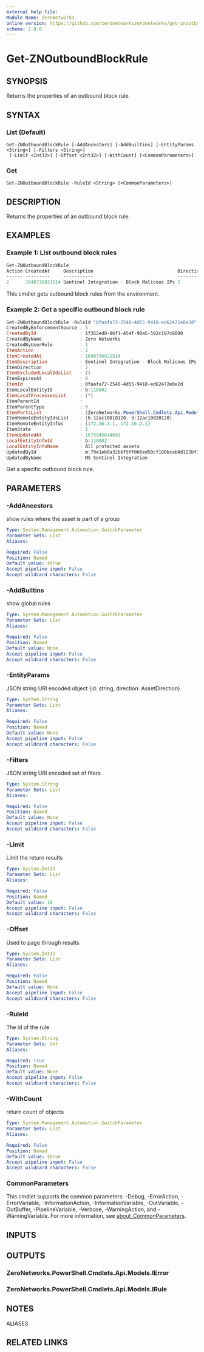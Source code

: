 ```yaml
---
external help file:
Module Name: ZeroNetworks
online version: https://github.com/zeronetworkszeronetworks/get-znoutboundblockrule
schema: 2.0.0
---
```


# Get-ZNOutboundBlockRule

## SYNOPSIS
Returns the properties of an outbound block rule.

## SYNTAX

### List (Default)
```
Get-ZNOutboundBlockRule [-AddAncestors] [-AddBuiltins] [-EntityParams <String>] [-Filters <String>]
 [-Limit <Int32>] [-Offset <Int32>] [-WithCount] [<CommonParameters>]
```

### Get
```
Get-ZNOutboundBlockRule -RuleId <String> [<CommonParameters>]
```

## DESCRIPTION
Returns the properties of an outbound block rule.

## EXAMPLES

### Example 1: List outbound block rules
```powershell
Get-ZNOutboundBlockRule
Action CreatedAt     Description                               Direction ExpiresAt Id                                   LocalEntityId LocalProcessesList ParentId ParentType RemoteEntityIdsList              State UpdatedAt
------ ---------     -----------                               --------- --------- --                                   ------------- ------------------ -------- ---------- -------------------              ----- ---------
2      1648736821514 Sentinel Integration - Block Malicous IPs 2         0         0faafa72-2540-4d55-9418-ed62472e0e2d b:110002      {*}                         0          {b:12ac10010120, b:12ac10020120} 1     1665491061074     
```

This cmdlet gets outbound block rules from the environment.

### Example 2: Get a specific outbound block rule
```powershell
Get-ZNOutboundBlockRule -RuleId "0faafa72-2540-4d55-9418-ed62472e0e2d"
CreatedByEnforcementSource : 5
CreatedById                : 1f352ed0-86f1-454f-90a5-592c197c8000
CreatedByName              : Zero Networks
CreatedByUserRole          : 1
ItemAction                 : 2
ItemCreatedAt              : 1648736821514
ItemDescription            : Sentinel Integration - Block Malicous IPs
ItemDirection              : 2
ItemExcludedLocalIdsList   : {}
ItemExpiresAt              : 0
ItemId                     : 0faafa72-2540-4d55-9418-ed62472e0e2d
ItemLocalEntityId          : b:110002
ItemLocalProcessesList     : {*}
ItemParentId               : 
ItemParentType             : 0
ItemPortsList              : {ZeroNetworks.PowerShell.Cmdlets.Api.Models.PortsListItem}
ItemRemoteEntityIdsList    : {b:12ac10010120, b:12ac10020120}
ItemRemoteEntityInfos      : {172.16.1.1, 172.16.2.1}
ItemState                  : 1
ItemUpdatedAt              : 1675945614691
LocalEntityInfoId          : b:110002
LocalEntityInfoName        : All protected assets
UpdatedById                : m:79e1eb0a32b6f5ff066ed50cf180bcab0d122bf1
UpdatedByName              : MS Sentinel Integration
```

Get a specific outbound block rule.

## PARAMETERS

### -AddAncestors
show rules where the asset is part of a group

```yaml
Type: System.Management.Automation.SwitchParameter
Parameter Sets: List
Aliases:

Required: False
Position: Named
Default value: $true
Accept pipeline input: False
Accept wildcard characters: False
```

### -AddBuiltins
show global rules

```yaml
Type: System.Management.Automation.SwitchParameter
Parameter Sets: List
Aliases:

Required: False
Position: Named
Default value: None
Accept pipeline input: False
Accept wildcard characters: False
```

### -EntityParams
JSON string URI encoded object {id: string, direction: AssetDirection}

```yaml
Type: System.String
Parameter Sets: List
Aliases:

Required: False
Position: Named
Default value: None
Accept pipeline input: False
Accept wildcard characters: False
```

### -Filters
JSON string URI encoded set of fiters

```yaml
Type: System.String
Parameter Sets: List
Aliases:

Required: False
Position: Named
Default value: None
Accept pipeline input: False
Accept wildcard characters: False
```

### -Limit
Limit the return results

```yaml
Type: System.Int32
Parameter Sets: List
Aliases:

Required: False
Position: Named
Default value: 10
Accept pipeline input: False
Accept wildcard characters: False
```

### -Offset
Used to page through results

```yaml
Type: System.Int32
Parameter Sets: List
Aliases:

Required: False
Position: Named
Default value: None
Accept pipeline input: False
Accept wildcard characters: False
```

### -RuleId
The id of the rule

```yaml
Type: System.String
Parameter Sets: Get
Aliases:

Required: True
Position: Named
Default value: None
Accept pipeline input: False
Accept wildcard characters: False
```

### -WithCount
return count of objects

```yaml
Type: System.Management.Automation.SwitchParameter
Parameter Sets: List
Aliases:

Required: False
Position: Named
Default value: $true
Accept pipeline input: False
Accept wildcard characters: False
```

### CommonParameters
This cmdlet supports the common parameters: -Debug, -ErrorAction, -ErrorVariable, -InformationAction, -InformationVariable, -OutVariable, -OutBuffer, -PipelineVariable, -Verbose, -WarningAction, and -WarningVariable. For more information, see [about_CommonParameters](http://go.microsoft.com/fwlink/?LinkID=113216).

## INPUTS

## OUTPUTS

### ZeroNetworks.PowerShell.Cmdlets.Api.Models.IError

### ZeroNetworks.PowerShell.Cmdlets.Api.Models.IRule

## NOTES

ALIASES

## RELATED LINKS

